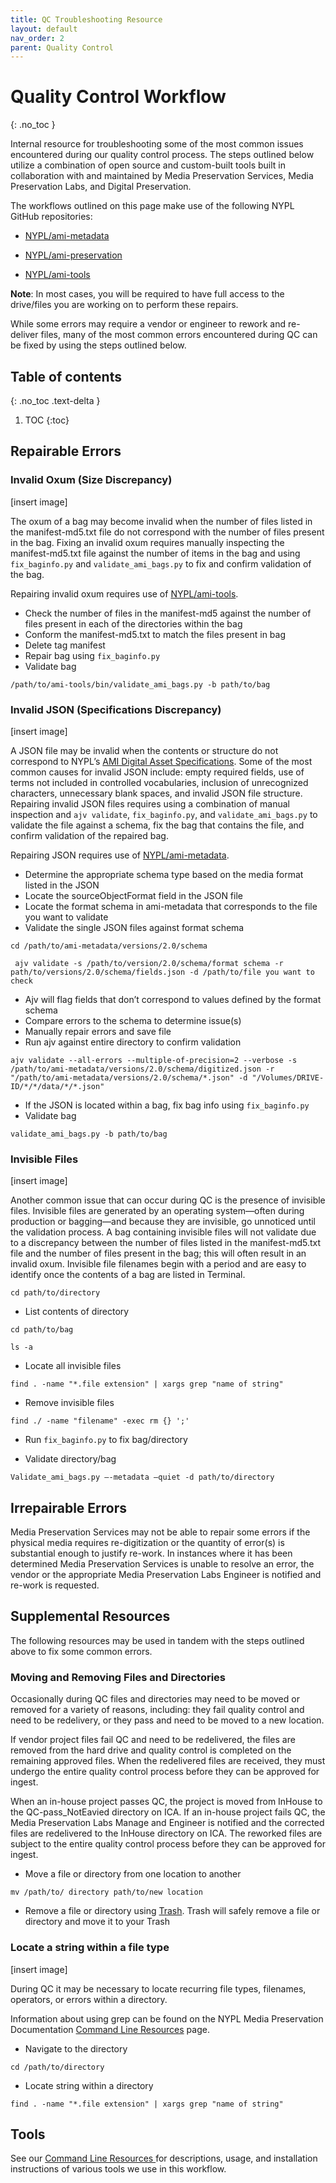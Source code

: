 ```yaml
---
title: QC Troubleshooting Resource
layout: default
nav_order: 2
parent: Quality Control 
---
```


# Quality Control Workflow
{: .no_toc }

Internal resource for troubleshooting some of the most common issues encountered during our quality control process. The steps outlined below utilize a combination of open source and custom-built tools built in collaboration with and maintained by Media Preservation Services, Media Preservation Labs, and Digital Preservation. 

The workflows outlined on this page make use of the following NYPL GitHub repositories:

* [NYPL/ami-metadata](https://github.com/NYPL/ami-metadata)

* [NYPL/ami-preservation](https://github.com/NYPL/ami-preservation)

* [NYPL/ami-tools](https://github.com/NYPL/ami-tools)


**Note**: In most cases, you will be required to have full access to the drive/files you are working on to perform these repairs. 

While some errors may require a vendor or engineer to rework and re-deliver files, many of the most common errors encountered during QC can be fixed by using the steps outlined below. 

## Table of contents
{: .no_toc .text-delta }

1. TOC
{:toc}


## Repairable Errors 

###  Invalid Oxum (Size Discrepancy)

[insert image]

The oxum of a bag may become invalid when the number of files listed in the manifest-md5.txt file do not correspond with the number of files present in the bag. Fixing an invalid oxum requires manually inspecting the manifest-md5.txt file against the number of items in the bag and using ```fix_baginfo.py``` and ```validate_ami_bags.py``` to fix and confirm validation of the bag.  

Repairing invalid oxum requires use of [NYPL/ami-tools](https://github.com/NYPL/ami-tools).

* Check the number of files in the manifest-md5 against the number of files present in each of the directories within the bag 
* Conform the manifest-md5.txt to match the files present in bag
* Delete tag manifest
* Repair bag using ```fix_baginfo.py```
* Validate bag
```
/path/to/ami-tools/bin/validate_ami_bags.py -b path/to/bag
```

###  Invalid JSON (Specifications Discrepancy)

[insert image]

A JSON file may be invalid when the contents or structure do not correspond to NYPL’s [AMI Digital Asset Specifications](https://nypl.github.io/ami-preservation/pages/ami-specifications.html). Some of the most common causes for invalid JSON include: empty required fields, use of terms not included in controlled vocabularies, inclusion of unrecognized characters, unnecessary blank spaces, and invalid JSON file structure. Repairing invalid JSON files requires using a combination of manual inspection and ```ajv validate```, ```fix_baginfo.py```, and ```validate_ami_bags.py``` to validate the file against a schema, fix the bag that contains the file, and confirm validation of the repaired bag. 

Repairing JSON requires use of [NYPL/ami-metadata](https://github.com/NYPL/ami-metadata).

* Determine the appropriate schema type based on the media format listed in the JSON
* Locate the sourceObjectFormat field in the JSON file
* Locate the format schema in ami-metadata that corresponds to the file you want to validate
* Validate the single JSON files against format schema
```
cd /path/to/ami-metadata/versions/2.0/schema
```
 ``` 
  ajv validate -s /path/to/version/2.0/schema/format schema -r path/to/versions/2.0/schema/fields.json -d /path/to/file you want to check
  ```
* Ajv will flag fields that don’t correspond to values defined by the format schema
* Compare errors to the schema to determine issue(s) 
* Manually repair errors and save file
* Run ajv against entire directory to confirm validation
``` 
ajv validate --all-errors --multiple-of-precision=2 --verbose -s /path/to/ami-metadata/versions/2.0/schema/digitized.json -r "/path/to/ami-metadata/versions/2.0/schema/*.json" -d "/Volumes/DRIVE-ID/*/*/data/*/*.json"
```
* If the JSON is located within a bag, fix bag info using ```fix_baginfo.py```
* Validate bag 
 ```
 validate_ami_bags.py -b path/to/bag 
 ```

###  Invisible Files

[insert image]

Another common issue that can occur during QC is the presence of invisible files. Invisible files are generated by an operating system—often during production or bagging—and because they are invisible, go unnoticed until the validation process. A bag containing invisible files will not validate due to a discrepancy between the number of files listed in the manifest-md5.txt file and the number of files present in the bag; this will often result in an invalid oxum. Invisible file filenames begin with a period and are easy to identify once the contents of a bag are listed in Terminal. 

```
cd path/to/directory 
```
* List contents of directory 

```
cd path/to/bag
```
```
ls -a
```
* Locate all invisible files

```
find . -name "*.file extension" | xargs grep "name of string"
```
* Remove invisible files

```
find ./ -name "filename" -exec rm {} ';'
```
* Run ```fix_baginfo.py``` to fix bag/directory 

* Validate directory/bag

```
Validate_ami_bags.py —-metadata –quiet -d path/to/directory
```


## Irrepairable Errors 

Media Preservation Services may not be able to repair some errors if the physical media requires re-digitization or the quantity of error(s) is substantial enough to justify re-work. In instances where it has been determined Media Preservation Services is unable to resolve an error, the vendor or the appropriate Media Preservation Labs Engineer is notified and re-work is requested. 

## Supplemental Resources

The following resources may be used in tandem with the steps outlined above to fix some common errors. 

###  Moving and Removing Files and Directories 

Occasionally during QC files and directories may need to be moved or removed for a variety of reasons, including: they fail quality control and need to be redelivery, or they pass and need to be moved to a new location. 

If vendor project files fail QC and need to be redelivered, the files are removed from the hard drive and quality control is completed on the remaining approved files. When the redelivered files are received, they must undergo the entire quality control process before they can be approved for ingest. 

When an in-house project passes QC, the project is moved from InHouse to the QC-pass_NotEavied directory on ICA. If an in-house project fails QC, the Media Preservation Labs Manage and Engineer is notified and the corrected files are redelivered to the InHouse directory on ICA. The reworked files are subject to the entire quality control process before they can be approved for ingest.  

* Move a file or directory from one location to another

```
mv /path/to/ directory path/to/new location
```
* Remove a file or directory using [Trash](https://hasseg.org/trash/). Trash will safely remove a file or directory and move it to your Trash 


###  Locate a string within a file type 

[insert image]

During QC it may be necessary to locate recurring file types, filenames, operators, or errors within a directory. 

Information about using grep can be found on the NYPL Media Preservation Documentation [Command Line Resources](https://nypl.github.io/ami-preservation/pages/resources.html#parsing-files-and-reports) page. 

* Navigate to the directory 

```
cd /path/to/directory
```

* Locate string within a directory

```
find . -name "*.file extension" | xargs grep "name of string"
```




## Tools
See our [Command Line Resources ](https://nypl.github.io/ami-preservation/pages/resources.html)for descriptions, usage, and installation instructions of various tools we use in this workflow.
